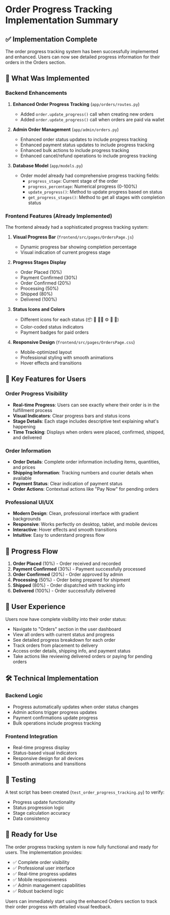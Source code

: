 # Order Progress Tracking Implementation Summary

## ✅ Implementation Complete

The order progress tracking system has been successfully implemented and enhanced. Users can now see detailed progress information for their orders in the Orders section.

## 🔧 What Was Implemented

### Backend Enhancements

1. **Enhanced Order Progress Tracking** (`app/orders/routes.py`)
   - Added `order.update_progress()` call when creating new orders
   - Added `order.update_progress()` call when orders are paid via wallet

2. **Admin Order Management** (`app/admin/orders.py`)
   - Enhanced order status updates to include progress tracking
   - Enhanced payment status updates to include progress tracking
   - Enhanced bulk actions to include progress tracking
   - Enhanced cancel/refund operations to include progress tracking

3. **Database Model** (`app/models.py`)
   - Order model already had comprehensive progress tracking fields:
     - `progress_stage`: Current stage of the order
     - `progress_percentage`: Numerical progress (0-100%)
     - `update_progress()`: Method to update progress based on status
     - `get_progress_stages()`: Method to get all stages with completion status

### Frontend Features (Already Implemented)

The frontend already had a sophisticated progress tracking system:

1. **Visual Progress Bar** (`frontend/src/pages/OrdersPage.js`)
   - Dynamic progress bar showing completion percentage
   - Visual indication of current progress stage

2. **Progress Stages Display**
   - Order Placed (10%)
   - Payment Confirmed (30%)
   - Order Confirmed (20%)
   - Processing (50%)
   - Shipped (80%)
   - Delivered (100%)

3. **Status Icons and Colors**
   - Different icons for each status (📦 🎯 👨‍💼 ⚙️ 🚚 🎉)
   - Color-coded status indicators
   - Payment badges for paid orders

4. **Responsive Design** (`frontend/src/pages/OrdersPage.css`)
   - Mobile-optimized layout
   - Professional styling with smooth animations
   - Hover effects and transitions

## 🎯 Key Features for Users

### Order Progress Visibility
- **Real-time Progress**: Users can see exactly where their order is in the fulfillment process
- **Visual Indicators**: Clear progress bars and status icons
- **Stage Details**: Each stage includes descriptive text explaining what's happening
- **Time Tracking**: Displays when orders were placed, confirmed, shipped, and delivered

### Order Information
- **Order Details**: Complete order information including items, quantities, and prices
- **Shipping Information**: Tracking numbers and courier details when available
- **Payment Status**: Clear indication of payment status
- **Order Actions**: Contextual actions like "Pay Now" for pending orders

### Professional UI/UX
- **Modern Design**: Clean, professional interface with gradient backgrounds
- **Responsive**: Works perfectly on desktop, tablet, and mobile devices
- **Interactive**: Hover effects and smooth transitions
- **Intuitive**: Easy to understand progress flow

## 🔄 Progress Flow

1. **Order Placed** (10%) - Order received and recorded
2. **Payment Confirmed** (30%) - Payment successfully processed
3. **Order Confirmed** (20%) - Order approved by admin
4. **Processing** (50%) - Order being prepared for shipment
5. **Shipped** (80%) - Order dispatched with tracking info
6. **Delivered** (100%) - Order successfully delivered

## 📱 User Experience

Users now have complete visibility into their order status:

- Navigate to "Orders" section in the user dashboard
- View all orders with current status and progress
- See detailed progress breakdown for each order
- Track orders from placement to delivery
- Access order details, shipping info, and payment status
- Take actions like reviewing delivered orders or paying for pending orders

## 🛠️ Technical Implementation

### Backend Logic
- Progress automatically updates when order status changes
- Admin actions trigger progress updates
- Payment confirmations update progress
- Bulk operations include progress tracking

### Frontend Integration
- Real-time progress display
- Status-based visual indicators
- Responsive design for all devices
- Smooth animations and transitions

## 🧪 Testing

A test script has been created (`test_order_progress_tracking.py`) to verify:
- Progress update functionality
- Status progression logic
- Stage calculation accuracy
- Data consistency

## 🚀 Ready for Use

The order progress tracking system is now fully functional and ready for users. The implementation provides:

- ✅ Complete order visibility
- ✅ Professional user interface
- ✅ Real-time progress updates
- ✅ Mobile responsiveness
- ✅ Admin management capabilities
- ✅ Robust backend logic

Users can immediately start using the enhanced Orders section to track their order progress with detailed visual feedback.